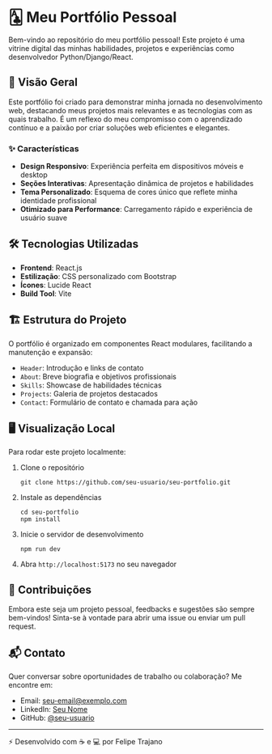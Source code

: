 # 🃑 Meu Portfólio Pessoal

Bem-vindo ao repositório do meu portfólio pessoal! Este projeto é uma vitrine digital das minhas habilidades, projetos e experiências como desenvolvedor Python/Django/React.

## 🚀 Visão Geral

Este portfólio foi criado para demonstrar minha jornada no desenvolvimento web, destacando meus projetos mais relevantes e as tecnologias com as quais trabalho. É um reflexo do meu compromisso com o aprendizado contínuo e a paixão por criar soluções web eficientes e elegantes.

### ✨ Características

- **Design Responsivo**: Experiência perfeita em dispositivos móveis e desktop
- **Seções Interativas**: Apresentação dinâmica de projetos e habilidades
- **Tema Personalizado**: Esquema de cores único que reflete minha identidade profissional
- **Otimizado para Performance**: Carregamento rápido e experiência de usuário suave

## 🛠️ Tecnologias Utilizadas

- **Frontend**: React.js
- **Estilização**: CSS personalizado com Bootstrap
- **Ícones**: Lucide React
- **Build Tool**: Vite

## 🏗️ Estrutura do Projeto

O portfólio é organizado em componentes React modulares, facilitando a manutenção e expansão:

- `Header`: Introdução e links de contato
- `About`: Breve biografia e objetivos profissionais
- `Skills`: Showcase de habilidades técnicas
- `Projects`: Galeria de projetos destacados
- `Contact`: Formulário de contato e chamada para ação

## 🖥️ Visualização Local

Para rodar este projeto localmente:

1. Clone o repositório
   ```
   git clone https://github.com/seu-usuario/seu-portfolio.git
   ```
2. Instale as dependências
   ```
   cd seu-portfolio
   npm install
   ```
3. Inicie o servidor de desenvolvimento
   ```
   npm run dev
   ```
4. Abra `http://localhost:5173` no seu navegador

## 🤝 Contribuições

Embora este seja um projeto pessoal, feedbacks e sugestões são sempre bem-vindos! Sinta-se à vontade para abrir uma issue ou enviar um pull request.

## 📬 Contato

Quer conversar sobre oportunidades de trabalho ou colaboração? Me encontre em:

- Email: [seu-email@exemplo.com](mailto:seu-email@exemplo.com)
- LinkedIn: [Seu Nome](https://www.linkedin.com/in/seu-perfil/)
- GitHub: [@seu-usuario](https://github.com/seu-usuario)

---

⚡ Desenvolvido com ☕ e 💻 por Felipe Trajano